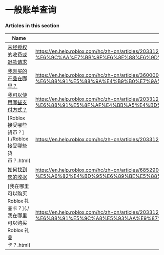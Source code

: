 # 一般账单查询  
### Articles in this section
Name|URL
-|-
[未经授权的收费或退款请求](./未经授权的收费或退款请求.html) |https://en.help.roblox.com/hc/zh-cn/articles/203312650-%E6%9C%AA%E7%BB%8F%E6%8E%88%E6%9D%83%E7%9A%84%E6%94%B6%E8%B4%B9%E6%88%96%E9%80%80%E6%AC%BE%E8%AF%B7%E6%B1%82
[我刚买的产品在哪里？](./我刚买的产品在哪里？.html) |https://en.help.roblox.com/hc/zh-cn/articles/360000230723-%E6%88%91%E5%88%9A%E4%B9%B0%E7%9A%84%E4%BA%A7%E5%93%81%E5%9C%A8%E5%93%AA%E9%87%8C-
[我可以使用哪些支付方式？](./我可以使用哪些支付方式？.html) |https://en.help.roblox.com/hc/zh-cn/articles/203312580-%E6%88%91%E5%8F%AF%E4%BB%A5%E4%BD%BF%E7%94%A8%E5%93%AA%E4%BA%9B%E6%94%AF%E4%BB%98%E6%96%B9%E5%BC%8F-
[Roblox 接受哪些货币？](./Roblox 接受哪些货币？.html) |https://en.help.roblox.com/hc/zh-cn/articles/203312600-Roblox-%E6%8E%A5%E5%8F%97%E5%93%AA%E4%BA%9B%E8%B4%A7%E5%B8%81-
[如何找到您的收据](./如何找到您的收据.html) |https://en.help.roblox.com/hc/zh-cn/articles/6852905161876-%E5%A6%82%E4%BD%95%E6%89%BE%E5%88%B0%E6%82%A8%E7%9A%84%E6%94%B6%E6%8D%AE
[我在哪里可以购买 Roblox 礼品卡？](./我在哪里可以购买 Roblox 礼品卡？.html) |https://en.help.roblox.com/hc/zh-cn/articles/203312720-%E6%88%91%E5%9C%A8%E5%93%AA%E9%87%8C%E5%8F%AF%E4%BB%A5%E8%B4%AD%E4%B9%B0-Roblox-%E7%A4%BC%E5%93%81%E5%8D%A1-